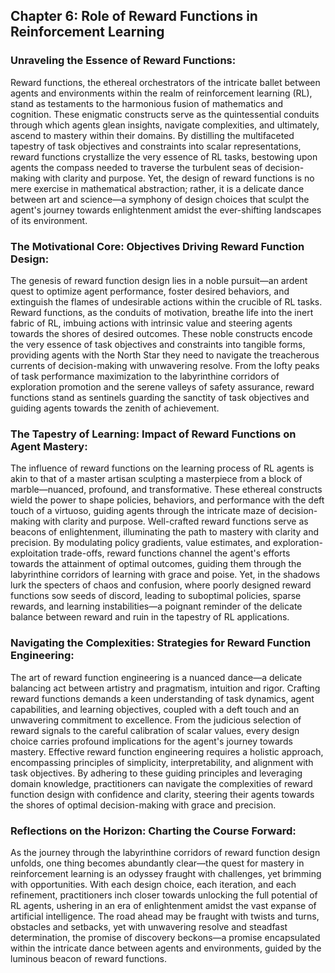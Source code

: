 ## Chapter 6: Role of Reward Functions in Reinforcement Learning

### Unraveling the Essence of Reward Functions:

Reward functions, the ethereal orchestrators of the intricate ballet between agents and environments within the realm of reinforcement learning (RL), stand as testaments to the harmonious fusion of mathematics and cognition. These enigmatic constructs serve as the quintessential conduits through which agents glean insights, navigate complexities, and ultimately, ascend to mastery within their domains. By distilling the multifaceted tapestry of task objectives and constraints into scalar representations, reward functions crystallize the very essence of RL tasks, bestowing upon agents the compass needed to traverse the turbulent seas of decision-making with clarity and purpose. Yet, the design of reward functions is no mere exercise in mathematical abstraction; rather, it is a delicate dance between art and science—a symphony of design choices that sculpt the agent's journey towards enlightenment amidst the ever-shifting landscapes of its environment.

### The Motivational Core: Objectives Driving Reward Function Design:

The genesis of reward function design lies in a noble pursuit—an ardent quest to optimize agent performance, foster desired behaviors, and extinguish the flames of undesirable actions within the crucible of RL tasks. Reward functions, as the conduits of motivation, breathe life into the inert fabric of RL, imbuing actions with intrinsic value and steering agents towards the shores of desired outcomes. These noble constructs encode the very essence of task objectives and constraints into tangible forms, providing agents with the North Star they need to navigate the treacherous currents of decision-making with unwavering resolve. From the lofty peaks of task performance maximization to the labyrinthine corridors of exploration promotion and the serene valleys of safety assurance, reward functions stand as sentinels guarding the sanctity of task objectives and guiding agents towards the zenith of achievement.

### The Tapestry of Learning: Impact of Reward Functions on Agent Mastery:

The influence of reward functions on the learning process of RL agents is akin to that of a master artisan sculpting a masterpiece from a block of marble—nuanced, profound, and transformative. These ethereal constructs wield the power to shape policies, behaviors, and performance with the deft touch of a virtuoso, guiding agents through the intricate maze of decision-making with clarity and purpose. Well-crafted reward functions serve as beacons of enlightenment, illuminating the path to mastery with clarity and precision. By modulating policy gradients, value estimates, and exploration-exploitation trade-offs, reward functions channel the agent's efforts towards the attainment of optimal outcomes, guiding them through the labyrinthine corridors of learning with grace and poise. Yet, in the shadows lurk the specters of chaos and confusion, where poorly designed reward functions sow seeds of discord, leading to suboptimal policies, sparse rewards, and learning instabilities—a poignant reminder of the delicate balance between reward and ruin in the tapestry of RL applications.

### Navigating the Complexities: Strategies for Reward Function Engineering:

The art of reward function engineering is a nuanced dance—a delicate balancing act between artistry and pragmatism, intuition and rigor. Crafting reward functions demands a keen understanding of task dynamics, agent capabilities, and learning objectives, coupled with a deft touch and an unwavering commitment to excellence. From the judicious selection of reward signals to the careful calibration of scalar values, every design choice carries profound implications for the agent's journey towards mastery. Effective reward function engineering requires a holistic approach, encompassing principles of simplicity, interpretability, and alignment with task objectives. By adhering to these guiding principles and leveraging domain knowledge, practitioners can navigate the complexities of reward function design with confidence and clarity, steering their agents towards the shores of optimal decision-making with grace and precision.

### Reflections on the Horizon: Charting the Course Forward:

As the journey through the labyrinthine corridors of reward function design unfolds, one thing becomes abundantly clear—the quest for mastery in reinforcement learning is an odyssey fraught with challenges, yet brimming with opportunities. With each design choice, each iteration, and each refinement, practitioners inch closer towards unlocking the full potential of RL agents, ushering in an era of enlightenment amidst the vast expanse of artificial intelligence. The road ahead may be fraught with twists and turns, obstacles and setbacks, yet with unwavering resolve and steadfast determination, the promise of discovery beckons—a promise encapsulated within the intricate dance between agents and environments, guided by the luminous beacon of reward functions.
